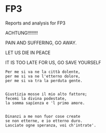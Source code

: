 # FP3
Reports and analysis for FP3

ACHTUNG!!!!!!!!

PAIN AND SUFFERING, GO AWAY.

LET US DIE IN PEACE 

IT IS TOO LATE FOR US, GO SAVE YOURSELF


```
Per me si va ne la città dolente,
per me si va ne l'etterno dolore,
per me si va tra la perduta gente.


Giustizia mosse il mio alto fattore;
fecemi la divina podestate,
la somma sapïenza e 'l primo amore.


Dinanzi a me non fuor cose create
se non etterne, e io etterno duro.
Lasciate ogne speranza, voi ch'intrate'.
```
